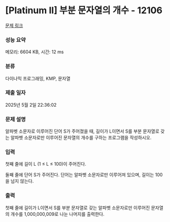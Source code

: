 # [Platinum II] 부분 문자열의 개수 - 12106 

[문제 링크](https://www.acmicpc.net/problem/12106) 

### 성능 요약

메모리: 6604 KB, 시간: 12 ms

### 분류

다이나믹 프로그래밍, KMP, 문자열

### 제출 일자

2025년 5월 2일 22:36:02

### 문제 설명

<p>알파벳 소문자로 이루어진 단어 S가 주어졌을 때, 길이가 L이면서 S를 부분 문자열로 갖는 알파벳 소문자로만 이루어진 문자열의 개수를 구하는 프로그램을 작성하시오.</p>

### 입력 

 <p>첫째 줄에 길이 L (1 ≤ L ≤ 100)이 주어진다.</p>

<p>둘째 줄에 단어 S가 주어진다. 단어는 알파벳 소문자로만 이루어져 있으며, 길이는 100을 넘지 않는다.</p>

### 출력 

 <p>첫째 줄에 길이가 L이면서 S를 부분 문자열로 갖는 알파벳 소문자로만 이루어진 문자열의 개수를 1,000,000,009로 나눈 나머지를 출력한다.</p>

